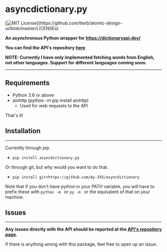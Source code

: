 # asyncdictionary.py

[![MIT License](https://img.shields.io/apm/l/atomic-design-ui.svg?)](https://github.com/tterb/atomic-design-ui/blob/master/LICENSEs)


**An asynchronous Python wrapper for https://dictionaryapi.dev/**

**You can find the API's repository [here](https://github.com/meetDeveloper/freeDictionaryAPI)**

**NOTE: Currently I have only implemented fetching words from English, not other languages. Support for different languages coming soon.**

___
## Requirements
- Python 3.6 or above
- aiohttp (python -m pip install aiohttp)
    - Used for web requests to the API

That's it!



## Installation
___
Currently through pip.

- `pip install asyncdictionary.py`

Or through git, but why would you want to do that.
- `pip install git+https://github.com/Ay-355/asyncdictionary`

Note that if you don't have python in your PATH variable, you will have to prefix these with `python -m ` or `py -m ` or the equivalent of that on your machine.



## Issues
___
**Any issues directly with the API should be reported at the [API's repository page](https://github.com/meetDeveloper/freeDictionaryAPI).**

If there is anything wrong with this package, feel free to open up an issue.
